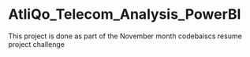 # AtliQo_Telecom_Analysis_PowerBI
This project is done as part of the November month codebaiscs resume project challenge
